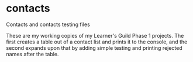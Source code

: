 # contacts
Contacts and contacts testing files

These are my working copies of my Learner's Guild Phase 1 projects. The first creates a table out of a contact list and prints it to the console, and the second expands upon that by adding simple testing and printing rejected names after the table. 
